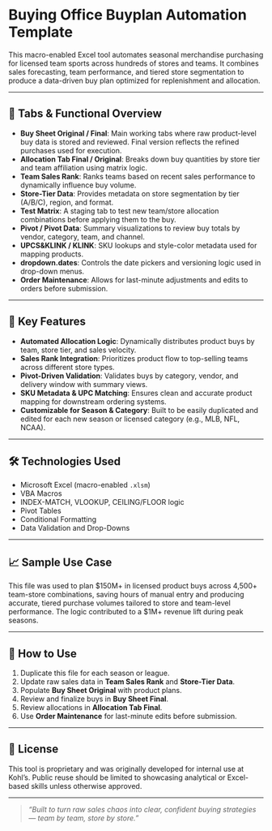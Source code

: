 # Buying Office Buyplan Automation Template

This macro-enabled Excel tool automates seasonal merchandise purchasing for licensed team sports across hundreds of stores and teams. It combines sales forecasting, team performance, and tiered store segmentation to produce a data-driven buy plan optimized for replenishment and allocation.

---

## 📁 Tabs & Functional Overview

- **Buy Sheet Original / Final**: Main working tabs where raw product-level buy data is stored and reviewed. Final version reflects the refined purchases used for execution.
- **Allocation Tab Final / Original**: Breaks down buy quantities by store tier and team affiliation using matrix logic.
- **Team Sales Rank**: Ranks teams based on recent sales performance to dynamically influence buy volume.
- **Store-Tier Data**: Provides metadata on store segmentation by tier (A/B/C), region, and format.
- **Test Matrix**: A staging tab to test new team/store allocation combinations before applying them to the buy.
- **Pivot / Pivot Data**: Summary visualizations to review buy totals by vendor, category, team, and channel.
- **UPCS&KLINK / KLINK**: SKU lookups and style-color metadata used for mapping products.
- **dropdown.dates**: Controls the date pickers and versioning logic used in drop-down menus.
- **Order Maintenance**: Allows for last-minute adjustments and edits to orders before submission.

---

## 🔹 Key Features

- **Automated Allocation Logic**: Dynamically distributes product buys by team, store tier, and sales velocity.
- **Sales Rank Integration**: Prioritizes product flow to top-selling teams across different store types.
- **Pivot-Driven Validation**: Validates buys by category, vendor, and delivery window with summary views.
- **SKU Metadata & UPC Matching**: Ensures clean and accurate product mapping for downstream ordering systems.
- **Customizable for Season & Category**: Built to be easily duplicated and edited for each new season or licensed category (e.g., MLB, NFL, NCAA).

---

## 🛠️ Technologies Used

- Microsoft Excel (macro-enabled `.xlsm`)
- VBA Macros
- INDEX-MATCH, VLOOKUP, CEILING/FLOOR logic
- Pivot Tables
- Conditional Formatting
- Data Validation and Drop-Downs

---

## 📈 Sample Use Case

This file was used to plan $150M+ in licensed product buys across 4,500+ team-store combinations, saving hours of manual entry and producing accurate, tiered purchase volumes tailored to store and team-level performance. The logic contributed to a $1M+ revenue lift during peak seasons.

---

## 🚀 How to Use

1. Duplicate this file for each season or league.
2. Update raw sales data in **Team Sales Rank** and **Store-Tier Data**.
3. Populate **Buy Sheet Original** with product plans.
4. Review and finalize buys in **Buy Sheet Final**.
5. Review allocations in **Allocation Tab Final**.
6. Use **Order Maintenance** for last-minute edits before submission.

---

## 📄 License

This tool is proprietary and was originally developed for internal use at Kohl’s. Public reuse should be limited to showcasing analytical or Excel-based skills unless otherwise approved.

---

> *“Built to turn raw sales chaos into clear, confident buying strategies — team by team, store by store.”*
